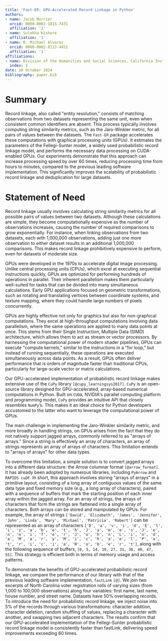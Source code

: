 ```yaml
---
title: 'Fast-ER: GPU-Accelerated Record Linkage in Python'
authors:
- name: Jacob Morrier
  orcid: 0000-0002-1815-7431
  affiliation: '1'
- name: Sulekha Kishore
  affiliation: '1'
- name: R. Michael Alvarez
  orcid: 0000-0002-8113-4451
  affiliation: '1'
affiliations:
- name: Division of the Humanities and Social Sciences, California Institute of Technology, USA
  index: 1
date: 10 October 2024
bibliography: paper.bib
---
```


<!---Adding references--->

# Summary

Record linkage, also called "entity resolution," consists of matching observations from two datasets representing the same unit, even when consistent common identifiers are absent. This process typically involves computing string similarity metrics, such as the Jaro-Winkler metric, for all pairs of values between the datasets. The `Fast-ER` package accelerates these computations with graphical processing units (GPUs). It estimates the parameters of the Fellegi-Sunter model, a widely used probabilistic record linkage model, and performs the necessary data processing on CUDA-enabled GPUs. Our experiments demonstrate that this approach can increase processing speed by over 60 times, reducing processing time from hours to minutes, compared to the previous leading software implementation. This significantly improves the scalability of probabilistic record linkage and deduplication for large datasets.

# Statement of Need

Record linkage usually involves calculating string similarity metrics for all possible pairs of values between two datasets. Although these calculations are simple, they become computationally expensive as the number of observations increases, causing the number of required comparisons to grow exponentially. For instance, when linking observations from two datasets, each with 1,000,000 observations, adding just one more observation to either dataset results in an additional 1,000,000 comparisons. This makes record linkage prohibitively expensive to perform, even for datasets of moderate size.

GPUs were developed in the 1970s to accelerate digital image processing. Unlike central processing units (CPUs), which excel at executing sequential instructions quickly, GPUs are optimized for performing hundreds of operations in parallel. Their inherent parallelism makes them particularly well-suited for tasks that can be divided into many simultaneous calculations. Early GPU applications focused on geometric transformations, such as rotating and translating vertices between coordinate systems, and texture mapping, where they could handle large numbers of pixels concurrently.

GPUs are highly effective not only for graphics but also for non-graphical computations. They excel at high-throughput computations involving data parallelism, where the same operations are applied to many data points at once. This stems from their Single Instruction, Multiple Data (SIMD) architecture, which allows them to act as stream or vector processors. By harnessing the computational power of modern shader pipelines, GPUs can execute "compute kernels," similar to the instructions in a "for loop," but instead of running sequentially, these operations are executed simultaneously across data points.  As a result, GPUs often deliver performance that is orders of magnitude faster than traditional CPUs, particularly for large-scale vector or matrix calculations.

Our GPU-accelerated implementation of probabilistic record linkage makes extensive use of the `CuPy` library `[@cupy_learningsys2017]`. `CuPy` is an open-source library designed for GPU-accelerated, array-based numerical computations in Python. Built on `CUDA`, NVIDIA's parallel computing platform and programming model, `CuPy` provides an intuitive API that closely resembles `NumPy`’s. This makes it an ideal choice for Python developers accustomed to the latter who want to leverage the computational power of GPUs.

The main challenge in implementing the Jaro-Winkler similarity metric, and more broadly in handling strings, on GPUs arises from the fact that they do not natively support jagged arrays, commonly referred to as "arrays of arrays." Since a string is effectively an array of characters, an array of strings represents an array of arrays of characters. This limitation extends to "arrays of arrays" for other data types.

To overcome this limitation, a simple solution is to convert jagged arrays into a different data structure: the Arrow columnar format `[@arrow_format]`. It has already been adopted by numerous libraries, including `PyArrow` and `RAPIDS cuDF`. In short, this approach involves storing "arrays of arrays" in a primitive layout, consisting of a long array of contiguous values of the same data type and fixed memory size (e.g., a long array of characters), paired with a sequence of buffers that mark the starting position of each inner array within the jagged array. For an array of strings, the arrays of characters that form the strings are flattened into a single array of characters. Both arrays can be stored and manipulated by GPUs. For example, the array of strings `['David', 'Elizabeth', 'James', 'Jennifer', 'John', 'Linda', 'Mary', 'Michael', 'Patricia', 'Robert']` can be represented as an array of characters `['D', 'a', 'v', 'i', 'd', 'E', 'l', 'i', 'z', 'a', 'b', 'e', 't', 'h', 'J', 'a', 'm', 'e', 's', 'J', 'e', 'n', 'n', 'i', 'f', 'e', 'r', 'J', 'o', 'h', 'n', 'L', 'i', 'n', 'd', 'a', 'M', 'a', 'r', 'y', 'M', 'i', 'c', 'h', 'a', 'e', 'l', 'P', 'a', 't', 'r', 'i', 'c', 'i', 'a', 'R', 'o', 'b', 'e', 'r', 't']`, along with the following sequence of buffers, `[0, 5, 14, 19, 27, 31, 36, 40, 47, 55]`. This strategy is efficient both in terms of memory usage and access patterns. 

<!---Add figures--->

To demonstrate the benefits of GPU-accelerated probabilistic record linkage, we compare the performance of our library with that of the previous leading software implementation, `fastLink` `[@]`. We join two excerpts of North Carolina voter registration rolls of varying sizes (from 1,000 to 100,000 observations) along four variables: first name, last name, house number, and street name. Datasets have 50% overlapping records. To introduce the need for probabilistic record linkage, we inject noise into 5% of the records through various transformations: character addition, character deletion, random shuffling of values, replacing a character with another, and swapping two adjacent characters. The results confirm that our GPU-accelerated implementation of the Fellegi-Sunter probabilistic record linkage model is consistently faster than fastLink, delivering speed improvements exceeding 60 times.
